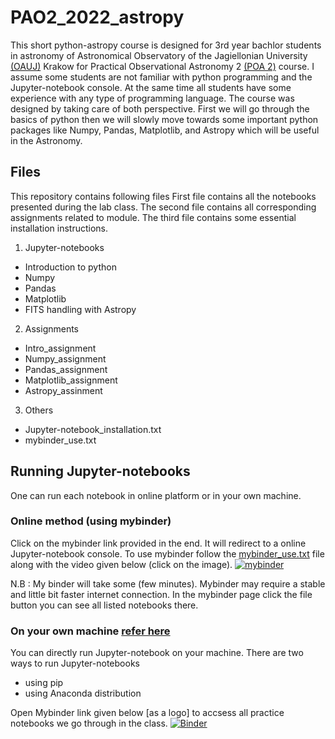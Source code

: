 # PAO2_2022_astropy
This short python-astropy course is designed for 3rd year bachlor students in astronomy of Astronomical Observatory of the Jagiellonian University [(OAUJ)](http://www.oa.uj.edu.pl/index.en.html) Krakow for Practical Observational Astronomy 2 [(POA 2)]() course. I assume some students are not familiar with python programming and the Jupyter-notebook console. At the same time all students have some experience with any type of programming language. The course was designed by taking care of both perspective. First we will go through the basics of python then we will slowly move towards some important python packages like  Numpy, Pandas, Matplotlib, and Astropy which will be useful in the Astronomy.

## Files
This repository contains following files
First file contains all the notebooks presented during the lab class. The second file contains all corresponding assignments related to module. The third file contains some essential installation instructions.
1. Jupyter-notebooks
* Introduction to python
* Numpy
* Pandas
* Matplotlib
* FITS handling with Astropy
2. Assignments
* Intro_assignment
* Numpy_assignment
* Pandas_assignment
* Matplotlib_assignment
* Astropy_assinment
3. Others
* Jupyter-notebook_installation.txt
* mybinder_use.txt

## Running Jupyter-notebooks
One can run each notebook in online platform or in your own machine.
### Online method (using mybinder)
Click on the mybinder link provided in the end. It will redirect to a online Jupyter-notebook console. 
To use mybinder follow the [mybinder_use.txt](/others/mybinder_use.txt) file along with the video given below (click on the image).
[![mybinder](https://user-images.githubusercontent.com/45534866/169702246-255ffcf5-74bd-4c90-b8cb-6b3db0666e26.png)](https://user-images.githubusercontent.com/45534866/169696890-5eabf671-ac2b-4389-a84a-06baf4d8e300.mp4)

N.B : My binder will take some (few minutes). Mybinder may require a stable and little bit faster internet connection. In the mybinder page click the file button you can see all listed notebooks there. 

### On your own machine [refer here](/others/Jupyter-notebook_installation.txt)
You can directly run Jupyter-notebook on your machine. There are two ways to run Jupyter-notebooks  

* using pip
* using Anaconda distribution

Open Mybinder link given below [as a logo] to accsess all practice notebooks we go through in the class.
[![Binder](https://mybinder.org/badge_logo.svg)](https://mybinder.org/v2/gh/sagar-sethi/PAO2_2022_astropy/main?labpath=Introduction.ipynb)
